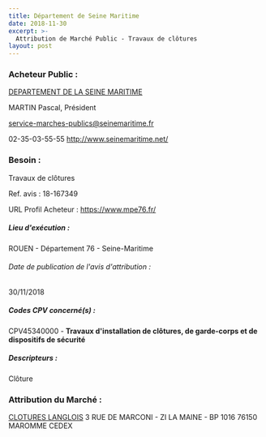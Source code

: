 ```yaml
---
title: Département de Seine Maritime
date: 2018-11-30
excerpt: >-
  Attribution de Marché Public - Travaux de clôtures
layout: post
---
```


### Acheteur Public : 
<a href="/acheteur-33/siren-227605409"> DEPARTEMENT DE LA SEINE MARITIME</a><br/>

MARTIN Pascal, Président

service-marches-publics@seinemaritime.fr

02-35-03-55-55
http://www.seinemaritime.net/
### Besoin :

Travaux de clôtures

Ref. avis : 18-167349

URL Profil Acheteur : https://www.mpe76.fr/

##### Lieu d'exécution :

ROUEN - Département 76 - Seine-Maritime

###### Date de publication de l'avis d'attribution : 
30/11/2018

##### Codes CPV concerné(s) :
CPV45340000 - **Travaux d'installation de clôtures, de garde-corps et de dispositifs de sécurité** <br/>

##### Descripteurs :
Clôture <br/>

### Attribution du Marché :
<a href="/entreprise-268/siren-720501030"> CLOTURES LANGLOIS</a>    3 RUE DE MARCONI - ZI LA MAINE - BP 1016 76150 MAROMME CEDEX <br/>
